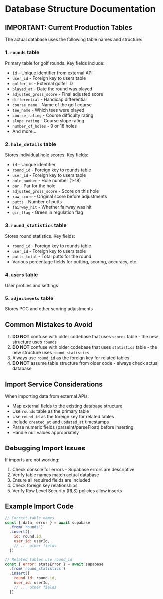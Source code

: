 # Database Structure Documentation

## IMPORTANT: Current Production Tables

The actual database uses the following table names and structure:

### 1. `rounds` table
Primary table for golf rounds. Key fields include:
- `id` - Unique identifier from external API
- `user_id` - Foreign key to users table
- `golfer_id` - External golfer ID
- `played_at` - Date the round was played
- `adjusted_gross_score` - Final adjusted score
- `differential` - Handicap differential
- `course_name` - Name of the golf course
- `tee_name` - Which tees were played
- `course_rating` - Course difficulty rating
- `slope_rating` - Course slope rating
- `number_of_holes` - 9 or 18 holes
- And more...

### 2. `hole_details` table
Stores individual hole scores. Key fields:
- `id` - Unique identifier
- `round_id` - Foreign key to rounds table
- `user_id` - Foreign key to users table
- `hole_number` - Hole number (1-18)
- `par` - Par for the hole
- `adjusted_gross_score` - Score on this hole
- `raw_score` - Original score before adjustments
- `putts` - Number of putts
- `fairway_hit` - Whether fairway was hit
- `gir_flag` - Green in regulation flag

### 3. `round_statistics` table
Stores round statistics. Key fields:
- `round_id` - Foreign key to rounds table
- `user_id` - Foreign key to users table
- `putts_total` - Total putts for the round
- Various percentage fields for putting, scoring, accuracy, etc.

### 4. `users` table
User profiles and settings

### 5. `adjustments` table
Stores PCC and other scoring adjustments

## Common Mistakes to Avoid

1. **DO NOT** confuse with older codebase that uses `scores` table - the new structure uses `rounds`
2. **DO NOT** confuse with older codebase that uses `statistics` table - the new structure uses `round_statistics`
3. Always use `round_id` as the foreign key for related tables
4. **DO NOT** assume table structure from older code - always check actual database

## Import Service Considerations

When importing data from external APIs:
- Map external fields to the existing database structure
- Use `rounds` table as the primary table
- Use `round_id` as the foreign key for related tables
- Include `created_at` and `updated_at` timestamps
- Parse numeric fields (parseInt/parseFloat) before inserting
- Handle null values appropriately

## Debugging Import Issues

If imports are not working:
1. Check console for errors - Supabase errors are descriptive
2. Verify table names match actual database
3. Ensure all required fields are included
4. Check foreign key relationships
5. Verify Row Level Security (RLS) policies allow inserts

## Example Import Code

```javascript
// Correct table names
const { data, error } = await supabase
  .from('rounds')
  .insert({
    id: round.id,
    user_id: userId,
    // ... other fields
  })

// Related tables use round_id
const { error: statsError } = await supabase
  .from('round_statistics')
  .insert({
    round_id: round.id,
    user_id: userId,
    // ... other fields
  })
```